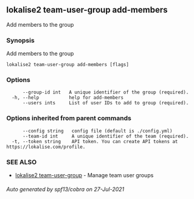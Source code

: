 ## lokalise2 team-user-group add-members

Add members to the group

### Synopsis

Add members to the group

```
lokalise2 team-user-group add-members [flags]
```

### Options

```
      --group-id int   A unique identifier of the group (required).
  -h, --help           help for add-members
      --users ints     List of user IDs to add to group (required).
```

### Options inherited from parent commands

```
      --config string   config file (default is ./config.yml)
      --team-id int     A unique identifier of the team (required).
  -t, --token string    API token. You can create API tokens at https://lokalise.com/profile.
```

### SEE ALSO

* [lokalise2 team-user-group](lokalise2_team-user-group.md)	 - Manage team user groups

###### Auto generated by spf13/cobra on 27-Jul-2021
